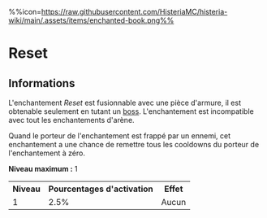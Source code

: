 %%icon=https://raw.githubusercontent.com/HisteriaMC/histeria-wiki/main/.assets/items/enchanted-book.png%%
# Reset

## Informations
L'enchantement *Reset* est fusionnable avec une pièce d'armure, il est obtenable seulement en tutant un [boss](https://histeria.fr/wiki/boss). L'enchantement est incompatible avec tout les enchantements d'arène.

Quand le porteur de l'enchantement est frappé par un ennemi, cet enchantement a une chance de remettre tous les cooldowns du porteur de l'enchantement à zéro.

**Niveau maximum :** 1

<table>
  <tr>
    <th>Niveau</th>
    <th>Pourcentages d'activation</th>
    <th>Effet</th>
  </tr>
  <tr>
    <td>1</td>
    <td>2.5%</td>
    <td>Aucun</td>
  </tr>
</table>
